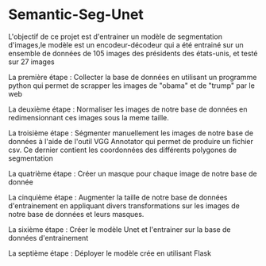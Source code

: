 # Semantic-Seg-Unet
L'objectif de ce projet est d'entrainer un modèle de segmentation d'images,le modèle est un encodeur-décodeur 
qui a été entrainé sur un ensemble de données de 105 images des présidents des états-unis, et testé sur 27 images

La première étape :
Collecter la base de données en utilisant un programme python qui permet de scrapper les images de "obama" et de "trump" par le web

La deuxième étape :
Normaliser les images de notre base de données en redimensionnant ces images sous la meme taille.

La troisième étape :
Ségmenter manuellement les images de notre base de données à l'aide de l'outil VGG Annotator qui permet de produire un fichier csv. Ce dernier contient les coordonnées des différents polygones de segmentation

La quatrième étape :
Créer un masque pour chaque image de notre base de donnée

La cinquième étape :
Augmenter la taille de notre base de données d'entrainement en appliquant divers transformations sur les images de notre base de données et leurs masques.

La sixième étape :
Créer le modèle Unet et l'entrainer sur la base de données d'entrainement

La septième étape :
Déployer le modèle crée en utilisant Flask
